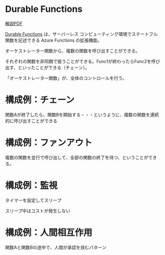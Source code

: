 # Durable Functions

[解説PDF](pdf/mod02/durable-function.pdf)

[Durable Functions](https://docs.microsoft.com/ja-jp/azure/azure-functions/durable/durable-functions-overview) は、サーバーレス コンピューティング環境でステートフル関数を記述できる Azure Functions の拡張機能。 

オーケストレーター関数から、複数の関数を呼び出すことができる。

それぞれの関数を非同期で扱うことができる。Func1が終わったらFunc2を呼び出す、といったことができる（チェーン）。

「オーケストレーター関数」が、全体のコントロールを行う。

# 構成例：チェーン

関数Aが終了したら、関数Bを開始する・・・というように、複数の関数を連続的に呼び出すことができる

# 構成例：ファンアウト

複数の関数を並行で呼び出して、全部の関数の終了を待つ、ということができる。

# 構成例：監視

タイマーを設定してスリープ

スリープ中はコストが発生しない


# 構成例：人間相互作用

関数Aと関数Bの途中で、人間が承認を挟むパターン


